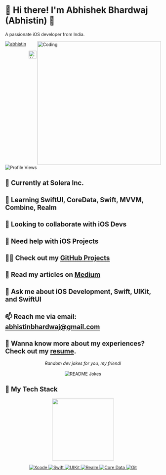 <!-- Your Name and Introduction -->
# 👋 Hi there! I'm Abhishek Bhardwaj (Abhistin) 🤝
A passionate iOS developer from India.

<!-- Your Profile Image -->
<img align="right" alt="Coding" width="400" src="https://cdn.dribbble.com/users/1162077/screenshots/3848914/programmer.gif">

<!-- Your Social Media Links -->
<p align="left"> 
  <a href="https://twitter.com/abhistin" target="blank">
    <img src="https://img.shields.io/twitter/follow/abhistin?logo=twitter&style=for-the-badge" alt="abhistin" />
  </a>
</p>
<p align="right">
  <a href="https://www.linkedin.com/in/abhistin/" target="blank">
    <img src="https://img.shields.io/badge/LinkedIn-0077B5?style=for-the-badge&logo=LinkedIn&logoColor=white" alt="LinkedIn" height="25">
  </a>
</p>

<!-- Profile View Counter -->
![Profile Views](https://komarev.com/ghpvc/?username=roynkem&color=268f77&label=Hey!!!+Visitor)

<!-- Current Work and Learning -->
## 🔭 Currently at **Solera Inc.**
## 🌱 Learning **SwiftUI, CoreData, Swift, MVVM, Combine, Realm**

<!-- Collaboration and Help -->
## 👯 Looking to collaborate with **iOS Devs**
## 🤝 Need help with **iOS Projects**

<!-- Projects and Articles -->
## 👨‍💻 Check out my [GitHub Projects](https://github.com/abhistin)
## 📝 Read my articles on [Medium](https://abhistin.medium.com/)

<!-- Expertise and Contact -->
## 💬 Ask me about **iOS Development, Swift, UIKit, and SwiftUI**
## 📫 Reach me via email: abhistinbhardwaj@gmail.com

<!-- Resume -->
## 📄 Wanna know more about my experiences? Check out my [resume]().

<!-- Random Dev Jokes -->
<div align="center"> 
  <i>Random dev jokes for you, my friend!</i></br></br>
  <img align="center" src="https://readme-jokes.vercel.app/api?bgColor=%23073b4c&textColor=%2306d6a0&aColor=%2306d6a0&borderColor=%2306d6a0" alt="README Jokes">
</div>

<!-- Tech Stack -->
## 🚀 My Tech Stack
<p align='center'>
  <img src="https://media.giphy.com/media/TEnXkcsHrP4YedChhA/giphy.gif#gh-light-mode-only" width="200" height="200" frameBorder="0" class="giphy-embed" allowFullScreen>
</p>
<p align="center"> 
  <a href="https://developer.apple.com/xcode/" target="_blank"> <img src="https://img.shields.io/badge/Xcode-1882e8?style=for-the-badge&logo=Xcode&logoColor=white" alt="Xcode"/> </a>
  <a href="https://developer.apple.com/swift/" target="_blank"> <img src="https://img.shields.io/badge/Swift-f15139?style=for-the-badge&logo=Swift&logoColor=white" alt="Swift"/> </a>
  <a href="https://developer.apple.com/uikit/" target="_blank"> <img src="https://img.shields.io/badge/UIKit-007AFF?style=for-the-badge&logo=UIKit&logoColor=white" alt="UIKit"/> </a>
  <a href="https://realm.io/" target="_blank"> <img src="https://img.shields.io/badge/Realm-9a50a5?style=for-the-badge&logo=Realm&logoColor=white" alt="Realm"/> </a>
  <a href="https://developer.apple.com/coredata/" target="_blank"> <img src="https://img.shields.io/badge/Core%20Data-1589F0?style=for-the-badge&logo=Apple&logoColor=white" alt="Core Data"/> </a>
  <a href="https://git-scm.com/" target="_blank"> <img src="https://img.shields.io/badge/Git-E44C30?style=for-the-badge&logo=git&logoColor=white" alt="Git"/> </a>
</p>
